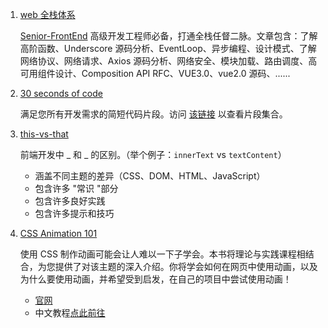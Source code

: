 1. [web 全栈体系](https://hejialianghe.github.io/)

   [Senior-FrontEnd](https://github.com/hejialianghe/Senior-FrontEnd) 高级开发工程师必备，打通全栈任督二脉。文章包含：了解高阶函数、Underscore 源码分析、EventLoop、异步编程、设计模式、了解网络协议、网络请求、Axios 源码分析、网络安全、模块加载、路由调度、高可用组件设计、Composition API RFC、VUE3.0、vue2.0 源码、......
2. [30 seconds of code](https://github.com/Chalarangelo/30-seconds-of-code)

   满足您所有开发需求的简短代码片段。访问 [该链接](https://30secondsofcode.org/) 以查看片段集合。
3. [this-vs-that](https://github.com/phuocng/this-vs-that)

   前端开发中 _ 和 _ 的区别。（举个例子：`innerText`​ vs `textContent`​）

   * 涵盖不同主题的差异（CSS、DOM、HTML、JavaScript）
   * 包含许多 "常识 "部分
   * 包含许多良好实践
   * 包含许多提示和技巧

4. [CSS Animation 101](https://github.com/cssanimation/css-animation-101)

   使用 CSS 制作动画可能会让人难以一下子学会。本书将理论与实践课程相结合，为您提供了对该主题的深入介绍。你将学会如何在网页中使用动画，以及为什么要使用动画，并希望受到启发，在自己的项目中尝试使用动画！
   
   * [官网](https://cssanimation.rocks/)
   * 中文教程[点此前往](https://h-wakanda.github.io/css-animation-101-cn/)
   